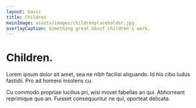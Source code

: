 ```yaml
---
layout: basic
title: Children
mainImage: assets/images/childrenplaceholder.jpg
overlayCaption: Something great about children's work.
---
```


Children.
=========

Lorem ipsum dolor sit amet, sea ne nibh facilisi aliquando. Id his cibo ludus fastidii. Pro ad homero insolens cu.

Cu commodo propriae lucilius pri, wisi movet fabellas an qui. Abhorreant reprimique quo an. Fuisset consequuntur ne qui, oporteat delicata.

